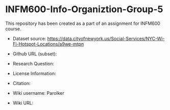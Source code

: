# INFM600-Info-Organiztion-Group-5
This repository has been created as a part of an assignment for INFM600 course. 

* Dataset source: https://data.cityofnewyork.us/Social-Services/NYC-Wi-Fi-Hotspot-Locations/a9we-mtpn

* Github URL (subset):

* Research Question:

* License Information: 

* Citation:

* Wiki username: Parolker

* Wiki URL:
